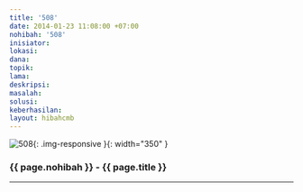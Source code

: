 ```yaml
---
title: '508'
date: 2014-01-23 11:08:00 +07:00
nohibah: '508'
inisiator:
lokasi:
dana:
topik:
lama:
deskripsi:
masalah:
solusi:
keberhasilan:
layout: hibahcmb
---
```


![508](/static/img/hibahcmb/508.png){: .img-responsive }{: width="350" }

### {{ page.nohibah }} - {{ page.title }}

---
